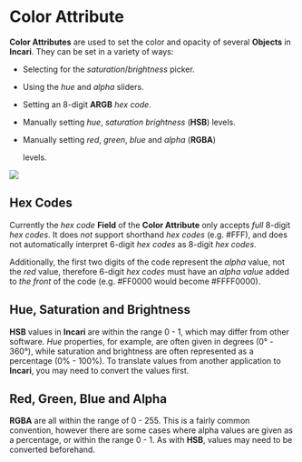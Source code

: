 # Color Attribute

**Color Attributes** are used to set the color and opacity of several **Objects** in **Incari**. They can be set in a variety of ways:

* Selecting for the _saturation_/_brightness_ picker.
* Using the _hue_ and _alpha_ sliders.
* Setting an 8-digit **ARGB** _hex code_.
* Manually setting _hue_, _saturation brightness_ \(**HSB**\) levels.
* Manually setting _red_, _green_, _blue_ and _alpha_ \(**RGBA**\)

  levels.

![](../../../.gitbook/assets/colorattribute.png)

## Hex Codes

Currently the _hex code_ **Field** of the **Color Attribute** only accepts _full_ 8-digit _hex codes_. It does _not_ support shorthand _hex codes_ \(e.g. \#FFF\), and does not automatically interpret 6-digit _hex codes_ as 8-digit _hex codes_.

Additionally, the first two digits of the code represent the _alpha_ value, not the _red_ value, therefore 6-digit _hex codes_ must have an _alpha value_ added to _the front_ of the code \(e.g. \#FF0000 would become \#FFFF0000\).

## Hue, Saturation and Brightness

**HSB** values in **Incari** are within the range 0 - 1, which may differ from other software. _Hue_ properties, for example, are often given in degrees \(0° - 360°\), while saturation and brightness are often represented as a percentage \(0% - 100%\). To translate values from another application to **Incari**, you may need to convert the values first.

## Red, Green, Blue and Alpha

**RGBA** are all within the range of 0 - 255. This is a fairly common convention, however there are some cases where alpha values are given as a percentage, or within the range 0 - 1. As with **HSB**, values may need to be converted beforehand.

